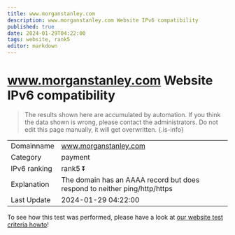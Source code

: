 ```yaml
---
title: www.morganstanley.com
description: www.morganstanley.com Website IPv6 compatibility
published: true
date: 2024-01-29T04:22:00
tags: website, rank5
editor: markdown
---
```


# www.morganstanley.com Website IPv6 compatibility

> The results shown here are accumulated by automation. If you think the data shown is wrong, please contact the administrators. 
> Do not edit this page manually, it will get overwritten.
{.is-info}


|   |   |
| - | - |
| Domainname | www.morganstanley.com
| Category | payment |
| IPv6 ranking | rank5 :arrow_double_down: |
| Explanation | The domain has an AAAA record but does respond to neither ping/http/https |
| Last Update | 2024-01-29 04:22:00 |

To see how this test was performed, please have a look at [our website test criteria howto](/howto/testcriteria/website)!

